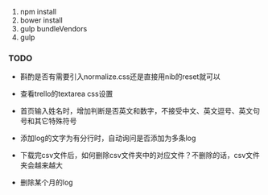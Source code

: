 1. npm install
2. bower install
3. gulp bundleVendors
4. gulp

### TODO
- 斟酌是否有需要引入normalize.css还是直接用nib的reset就可以
- 查看trello的textarea css设置
- 首页输入姓名时，增加判断是否英文和数字，不接受中文、英文逗号、英文句号和其它特殊符号
- 添加log的文字为有分行时，自动询问是否添加为多条log

- 下载完csv文件后，如何删除csv文件夹中的对应文件？不删除的话，csv文件夹会越来越大
- 删除某个月的log
